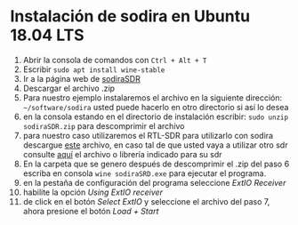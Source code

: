 # Instalación de sodira en Ubuntu 18.04 LTS

1. Abrir la consola de comandos con `Ctrl + Alt + T`
2. Escribir `sudo apt install wine-stable`
3. Ir a la página web de [sodiraSDR](http://dsp4swls.de/sodirasdr/sodirasdreng.html)
4. Descargar el archivo .zip 
5. Para nuestro ejemplo instalaremos el archivo en la siguiente dirección:
 `~/software/sodira` usted puede hacerlo en otro directorio si así lo desea 
6. en la consola estando en el directorio de instalación escribir:
 `sudo unzip sodiraSDR.zip` para descomprimir el archivo
7. para nuestro caso utilizaremos el RTL-SDR para utilizarlo con sodira descargue [este](ExtIO_RTL2832.dll) archivo, en caso tal de que usted vaya a utilizar otro sdr 
consulte [aquí](http://www.hdsdr.de/hardware.html) el archivo o librería indicado para su sdr 
8. En la carpeta que se genero después de descomprimir el .zip del paso 6 escriba en 
consola `wine sodiraSRD.exe` para ejecutar el programa.
9. en la pestaña de configuración del programa seleccione *ExtIO Receiver* 
10. habilite la opción *Using ExtIO receiver*
11. de click en el botón *Select ExtIO* y seleccione el archivo del paso 7, ahora
presione el botón *Load + Start*
